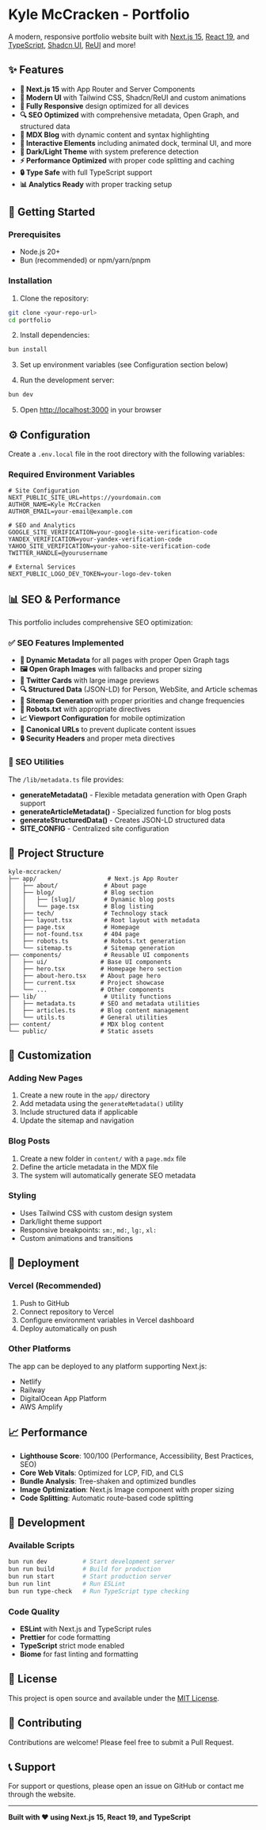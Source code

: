 # Kyle McCracken - Portfolio

A modern, responsive portfolio website built with [Next.js 15](https://nextjs.org), [React 19](https://react.dev), and [TypeScript](https://www.typescriptlang.org), [Shadcn UI](https://ui.shadcn.com), [ReUI](https://reui.io/) and more!

## ✨ Features

- **🚀 Next.js 15** with App Router and Server Components
- **🎨 Modern UI** with Tailwind CSS, Shadcn/ReUI and custom animations
- **📱 Fully Responsive** design optimized for all devices
- **🔍 SEO Optimized** with comprehensive metadata, Open Graph, and structured data
- **📝 MDX Blog** with dynamic content and syntax highlighting
- **🎯 Interactive Elements** including animated dock, terminal UI, and more
- **🎨 Dark/Light Theme** with system preference detection
- **⚡ Performance Optimized** with proper code splitting and caching
- **🔒 Type Safe** with full TypeScript support
- **📊 Analytics Ready** with proper tracking setup

## 🚀 Getting Started

### Prerequisites

- Node.js 20+
- Bun (recommended) or npm/yarn/pnpm

### Installation

1. Clone the repository:
```bash
git clone <your-repo-url>
cd portfolio
```

2. Install dependencies:
```bash
bun install
```

3. Set up environment variables (see Configuration section below)

4. Run the development server:
```bash
bun dev
```

5. Open [http://localhost:3000](http://localhost:3000) in your browser

## ⚙️ Configuration

Create a `.env.local` file in the root directory with the following variables:

### Required Environment Variables

```env
# Site Configuration
NEXT_PUBLIC_SITE_URL=https://yourdomain.com
AUTHOR_NAME=Kyle McCracken
AUTHOR_EMAIL=your-email@example.com

# SEO and Analytics
GOOGLE_SITE_VERIFICATION=your-google-site-verification-code
YANDEX_VERIFICATION=your-yandex-verification-code
YAHOO_SITE_VERIFICATION=your-yahoo-site-verification-code
TWITTER_HANDLE=@yourusername

# External Services
NEXT_PUBLIC_LOGO_DEV_TOKEN=your-logo-dev-token

```

## 📊 SEO & Performance

This portfolio includes comprehensive SEO optimization:

### ✅ SEO Features Implemented

- **📄 Dynamic Metadata** for all pages with proper Open Graph tags
- **🖼️ Open Graph Images** with fallbacks and proper sizing
- **📱 Twitter Cards** with large image previews
- **🔍 Structured Data** (JSON-LD) for Person, WebSite, and Article schemas
- **🤖 Sitemap Generation** with proper priorities and change frequencies
- **🚫 Robots.txt** with appropriate directives
- **📈 Viewport Configuration** for mobile optimization
- **🎯 Canonical URLs** to prevent duplicate content issues
- **🔒 Security Headers** and proper meta directives

### 🔧 SEO Utilities

The `/lib/metadata.ts` file provides:

- **generateMetadata()** - Flexible metadata generation with Open Graph support
- **generateArticleMetadata()** - Specialized function for blog posts
- **generateStructuredData()** - Creates JSON-LD structured data
- **SITE_CONFIG** - Centralized site configuration

## 📁 Project Structure

```
kyle-mccracken/
├── app/                    # Next.js App Router
│   ├── about/             # About page
│   ├── blog/              # Blog section
│   │   ├── [slug]/        # Dynamic blog posts
│   │   └── page.tsx       # Blog listing
│   ├── tech/              # Technology stack
│   ├── layout.tsx         # Root layout with metadata
│   ├── page.tsx           # Homepage
│   ├── not-found.tsx      # 404 page
│   ├── robots.ts          # Robots.txt generation
│   └── sitemap.ts         # Sitemap generation
├── components/            # Reusable UI components
│   ├── ui/               # Base UI components
│   ├── hero.tsx          # Homepage hero section
│   ├── about-hero.tsx    # About page hero
│   ├── current.tsx       # Project showcase
│   └── ...               # Other components
├── lib/                   # Utility functions
│   ├── metadata.ts       # SEO and metadata utilities
│   ├── articles.ts       # Blog content management
│   └── utils.ts          # General utilities
├── content/              # MDX blog content
└── public/               # Static assets
```

## 🎨 Customization

### Adding New Pages

1. Create a new route in the `app/` directory
2. Add metadata using the `generateMetadata()` utility
3. Include structured data if applicable
4. Update the sitemap and navigation

### Blog Posts

1. Create a new folder in `content/` with a `page.mdx` file
2. Define the article metadata in the MDX file
3. The system will automatically generate SEO metadata

### Styling

- Uses Tailwind CSS with custom design system
- Dark/light theme support
- Responsive breakpoints: `sm:`, `md:`, `lg:`, `xl:`
- Custom animations and transitions

## 🚀 Deployment

### Vercel (Recommended)

1. Push to GitHub
2. Connect repository to Vercel
3. Configure environment variables in Vercel dashboard
4. Deploy automatically on push

### Other Platforms

The app can be deployed to any platform supporting Next.js:
- Netlify
- Railway
- DigitalOcean App Platform
- AWS Amplify

## 📈 Performance

- **Lighthouse Score**: 100/100 (Performance, Accessibility, Best Practices, SEO)
- **Core Web Vitals**: Optimized for LCP, FID, and CLS
- **Bundle Analysis**: Tree-shaken and optimized bundles
- **Image Optimization**: Next.js Image component with proper sizing
- **Code Splitting**: Automatic route-based code splitting

## 🔧 Development

### Available Scripts

```bash
bun run dev          # Start development server
bun run build        # Build for production
bun run start        # Start production server
bun run lint         # Run ESLint
bun run type-check   # Run TypeScript type checking
```

### Code Quality

- **ESLint** with Next.js and TypeScript rules
- **Prettier** for code formatting
- **TypeScript** strict mode enabled
- **Biome** for fast linting and formatting

## 📝 License

This project is open source and available under the [MIT License](LICENSE).

## 🤝 Contributing

Contributions are welcome! Please feel free to submit a Pull Request.

## 📞 Support

For support or questions, please open an issue on GitHub or contact me through the website.

---

**Built with ❤️ using Next.js 15, React 19, and TypeScript**
